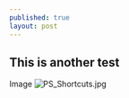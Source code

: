 ```yaml
---
published: true
layout: post
---
```

## This is another test

Image
![PS_Shortcuts.jpg]({{site.baseurl}}/_posts/PS_Shortcuts.jpg)

